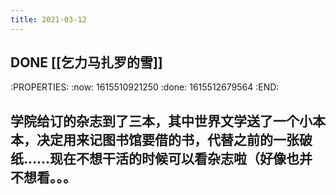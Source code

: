 ```yaml
---
title: 2021-03-12
---
```


## DONE [[乞力马扎罗的雪]] 
:PROPERTIES:
:now: 1615510921250
:done: 1615512679564
:END:
## 学院给订的杂志到了三本，其中世界文学送了一个小本本，决定用来记图书馆要借的书，代替之前的一张破纸……现在不想干活的时候可以看杂志啦（好像也并不想看。。。
